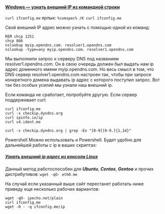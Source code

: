 #### [Windows — узнать внешний IP из командной строки](https://dzen.ru/a/Yuvft7o0q3BJzed9)

`curl ifconfig.me`
ярлык:
`%comspec% /K curl ifconfig.me`

Свой внешний IP адрес можно узнать с помощью одной из команд:
```
REM chcp 1251
chcp 866
nslookup myip.opendns.com. resolver1.opendns.com  
nslookup -type=any myip.opendns.com. resolver1.opendns.com
```
Мы выполнили запрос к серверу DNS под названием resolver1.opendns.com. Он в свою очередь должен был выдать нам ip адрес доменного имени myip.opendns.com. Но весь смысл в том, что DNS сервер resolver1.opendns.com настроен так, чтобы при запросе конкретного домена выдавать ip адрес с которого поступил запрос. Вот так без особых усилий мы узнали наш внешний ip.

Если команда не сработает, попробуйте другую.
Если сервер поддерживает curl:
```
curl ifconfig.me  
curl -s checkip.dyndns.org  
curl ipinfo.io/ip  
curl v4.ident.me  
```

`curl -s checkip.dyndns.org | grep -Eo "[0-9][0-9.]{1,14}"`

Powershell
Можно использовать и Powershell. Будет удобно для дальнейшей работы с ip в ваших скриптах:


##### [Узнать внешний ip адрес из консоли Linux](https://newadmin.ru/kak-uznat-vneshnij-ip-iz-konsoli/)

Данный метод работоспособен для **_Ubuntu_**, **_Centos_**, **_Gentoo_** и прочих дистрибутивов:
`wget -qO- eth0.me`

На случай если указанный выше сайт перестанет работать ниже приведу еще несколько рабочих вариантов:
```
wget -qO- ipecho.net/plain
curl ifconfig.me
wget -O - -q ifconfig.me/ip
```

